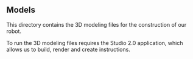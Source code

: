 ## Models
This directory contains the 3D modeling files for the construction of our robot.

To run the 3D modeling files requires the Studio 2.0 application, which allows us to build, render and create instructions.
